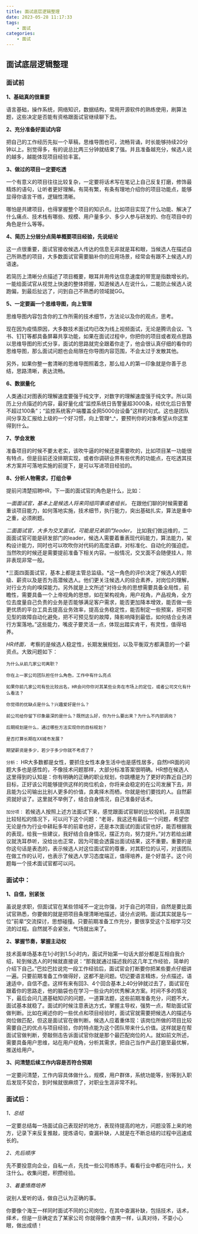 ```yaml
---
title: 面试底层逻辑整理
date: 2023-05-28 11:17:33
tags:
    - 面试
categories: 
    - 面试
---
```


## 面试底层逻辑整理

### 面试前

**1、基础真的很重要**

语言基础，操作系统，网络知识，数据结构，常用开源软件的熟练使用，刷算法题，这些决定是否能有资格跟面试官继续聊下去。

**2、充分准备好面试内容**

把自己的工作经历先拟一个草稿，思维导图也可，流畅背诵，时长能够持续20分钟以上。别觉得多，有的说总比两三分钟就结束了强。并且准备越充分，候选人说的越多，越能体现项目经验丰富。

**3、做过的项目一定要吃透**

一个有意义的项目往往比较复杂，一定要将话术写在笔记上自己反复打磨，修饰最精炼的语句，让听者更好理解。有简有繁，有条有理地介绍你的项目功能点，能够显得你语言干练，逻辑性清晰。

哪怕是共建项目，也得掌握整个项目的知识点。比如项目实现了什么功能、解决了什么痛点、技术栈有哪些、规模、用户量多少、多少人参与研发的、你在项目中的角色是什么等等。

**4、简历上分层分点简单概要项目经验，先说结论**

这一点很重要，面试官接收候选人传达的信息无非就是耳和眼，当候选人在描述自己所熟悉的项目，大多数面试官需要脑补你的应用场景，经常会有跟不上候选人的语速。

若简历上清晰分点描述了项目概要，眼耳并用传达信息速度的带宽是指数增长的。一能给面试官从视觉上快速的整体把握，知道候选人在说什么，二能防止候选人说跑偏，到最后扯远了，问到自己不熟悉的领域就GG。

**5、一定要画一个思维导图，向上管理**

思维导图内容包含你的工作所需的技术细节，方法论以及你的观点，思考。

现在因为疫情原因，大多数技术面试均已改为线上视频面试，无论是腾讯会议、飞书、钉钉等都具备屏幕共享功能，如果在面试过程中，你把你的项目或者观点思路以思维导图的形式分享，面试的思路就完全跟着你走了，他会很认真仔细的看你的思维导图，那么面试问题也会局限在你导图内容范围，不会太过于发散其他。

另外，如果你整一套清晰的思维导图照着念，那么给人的第一印象就是你善于总结，思路清晰，表达流畅。

**6、数据量化**

人类通过对图表的理解速度要强于纯文字，对数字的理解速度强于纯文字。所以简历上分点描述的内容，最好量化成“监控系统日告警量超3000条，经优化后日告警不超过100条”；“监控系统客户端覆盖全网5000台设备”这样的句式。这也是团队间分享及汇报给上级的一个好习惯，向上管理^_^，要预判你的对象希望从你这里得到什么。

**7、学会发散**

准备项目的时候不要太老实，该吹牛逼的时候还是需要吹的，比如项目某一功能很有特点，但是目前还没排期实现，或者你调研业界有些优秀的功能点，在吃透其技术方案并可落地实施的前提下，是可以写进项目经验的。

**8、分析人物需求，打组合拳**

提前问清楚招聘HR，下一面的面试官的角色是什么，比如：

*一面面试官，基本上是候选人将来同组同事或者组长。* 在跟他们聊的时候需要着重谈项目能力，如何落地实施，技术细节，执行能力，突出基础扎实，算法是重中之重，必须刷题。


*二面面试官，大多为交叉面试，可能是兄弟部门leader。* 比如我们做运维的，二面面试官可能是研发部门的leader，候选人需要着重表现代码能力，算法能力，架构设计能力，同时也可以吹吹你对代码的高度洁癖，对标准化、自动化的强迫症。当然吹的时候还是需要提前准备下相关内容。一般情况，交叉面不会随便挂人，除非表现非常一般。


*三面四面面试官，基本上都是主管总监级。*这一角色的评价决定了候选人的职级、薪资以及是否为高潜候选人。他们更关注候选人的综合素养，对岗位的理解，对行业方向的嗅探能力。另外就是上文所述“对待业务的思想需要具备全局性，前瞻性，需要具备一个上帝视角的思想，如在架构视角，用户视角，产品视角，全方位去度量自己负责的业务是否能够满足客户需求，能否更加降本增效，能否做一些更优质的平台工具去提高业务效率，提高业务稳定性，能否制定一些预案，把可预见型的故障自动化避免，把不可预见型的故障，降影响降到最低，如何结合业务进行方案落地。”这些能力，嘴皮子要灵活一点，体现出踏实肯干，有灵性，值得培养。


*HR终面，* 考察的是候选人稳定性，长期发展规划，以及平衡双方都满意的一个薪资点。大致问题如下：


`为什么从前几家公司离职？`

`你在上一家公司团队担任什么角色，工作中有什么亮点`

`如果你前几家公司有些比较出名，HR会问你你对其某些业务在市场上的定位，或者公司文化有什么看法？`

`你觉得的优缺点是什么？兴趣爱好是什么？`

`前公司给你留下印象最深的是什么？既然这么好，你为什么要出来？为什么不内部调岗？`

`后期规划是什么，通过哪些方法实现你的目标规划？`

`是否打算长期在XX城市发展？`

`期望薪资是多少，若少于多少你就不考虑了？`

 

`分析：` HR大多数都是女性，要抓住女性本身生活中也是感性居多，自然HR面的问题大多也是感性的，不像技术问题那样，大部分标准答案很明确。HR想在候选人这里得到的认知是：你有明确的正确的职业规划，你跳槽是为了更好的靠近自己的目标，正好该公司能够提供这样的岗位机会，你将来会稳定的在公司发展下去，并且能为公司输出比别人更多的价值，良禽择木而栖，你就是他们要找的人。自然薪资就好谈了。这里就不举例了，结合自身情况，自己准备好话术。

`加分项：` 若候选人按照上述方法面试下来，感觉跟面试官聊的比较投机，并且氛围比较轻松的情况下，可以问下这个问题：“老哥，我这还有最后一个问题，希望您无论是作为行业中耕耘多年的前辈也好，还是本次面试的面试官也好，能否根据我的表现，给我一些建议，我好结合自身情况，摆正方向，努力提升。”对方若给出建议就洗耳恭听，没给出也正常，因为可能会透露出面试结果，这不重要。重要的是你这句话是表态的，表示候选人对这位面试官的尊重，对其职位的认可，对该团队在做工作的认可，也表示了候选人学习态度端正，值得培养，是个好苗子。这个问题每一个技术面试官都可以问。

### 面试中：

**1、自信，别紧张**

虽说是求职，但面试官在某些领域不一定比你强，对于自己的项目，自然是要比面试官熟悉，你要做的就是把项目条理清晰地描述，请分点说明。面试其实就是与一位”前辈“交流探讨，思想碰撞。只要前期准备工作充分，要很享受这个互相学习交流的过程。自然就不会紧张，气场就出来了。

**2、掌握节奏，掌握主动权**

技术面单场基本在1小时到1.5小时内，面试开始第一句话大部分都是互相自我介绍，轮到候选人的时候就直接说：“那我就通过描述我的这几年工作经验，简单的介绍下自己。”巴拉巴拉说完一段工作经验后，面试官会打断要你把某些要点仔细讲一遍。只要前期准备工作做得好，这都不是问题。切记要语言精炼，分点描述，语速适中，自信不虚。这样有来有回3、4个回合基本上40分钟就过去了，面试官在跟着你的思路走，他的脑袋也在学习一些业内的优秀解决方案。时间不多的情况下，最后会问几道基础知识的问题，一道算法题，这些前期准备充分，问题不大，面试基本就稳了。面试的时候注意表达方式，掌握主导权，强势一点，帮助面试官做判断。比如在阐述你的一些优点和项目经验时，面试官就需要把候选人的描述与岗位做匹配，但这是面试官在做判断。候选人应着重体现：该岗位所做的项目比较需要自己的优点与项目经验，你的特点能为这个团队带来什么价值。这样就是在帮面试官做判断，旁敲侧击告诉面试官你就是那个最匹配岗位的人。就如前文所述，需要具备用户思维，站在用户视角，分析其需求，把自己当作产品打磨至最优解，推送给用户。

**3、问清楚后续工作内容是否符合预期**

一定要问清楚，工作内容具体做什么，规模，用户群体，系统功能等，别等到入职后发现不契合，到时候就很麻烦了，对职业生涯非常不利。

### 面试后：

*1、总结*

一定要总结每一场面试自己表现好的地方，表现待提高的地方，问题没答上来的地方，记录下来反复推敲，提炼语句，查漏补缺，人就是在不断总结的过程中迅速成长的。

*2、先后顺序*

先不要投意向企业，自私一点，先找一些公司练练手。看看行业中都在问什么，关注什么。收集问题，积攒经验。

*3、着重情商培养*

说别人爱听的话，做自己认为正确的事。

你要像个海王一样同时面试不同的公司岗位，在其中查漏补缺，包括技术，话术，绎术，但是一旦确定去了某家公司
你就得像个直男一样，认真对待，不耍小心眼，做出成绩！